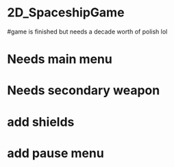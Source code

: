 # 2D_SpaceshipGame
#game is finished  but needs a decade worth of polish lol
# Needs main menu 
# Needs secondary weapon
# add shields
# add pause menu
